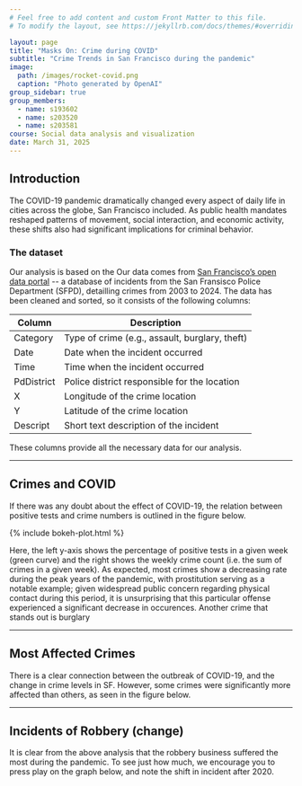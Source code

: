 ```yaml
---
# Feel free to add content and custom Front Matter to this file.
# To modify the layout, see https://jekyllrb.com/docs/themes/#overriding-theme-defaults

layout: page
title: "Masks On: Crime during COVID"
subtitle: "Crime Trends in San Francisco during the pandemic"
image: 
  path: /images/rocket-covid.png
  caption: "Photo generated by OpenAI"
group_sidebar: true
group_members:
  - name: s193602
  - name: s203520
  - name: s203581
course: Social data analysis and visualization
date: March 31, 2025
---
```


## Introduction

The COVID-19 pandemic dramatically changed every aspect of daily life in cities across the globe, San Francisco included. As public health mandates reshaped patterns of movement, social interaction, and economic activity, these shifts also had significant implications for criminal behavior.

### The dataset

Our analysis is based on the Our data comes from [San Francisco’s open data portal](https://data.sfgov.org/browse?category=Public+Safety&sortBy=relevance&page=1&pageSize=20) -- a database of incidents from the San Fransisco Police Department (SFPD), detailling crimes from 2003 to 2024. The data has been cleaned and sorted, so it consists of the following columns: 

| Column       | Description                                                       |
|--------------|-------------------------------------------------------------------|
| Category     | Type of crime (e.g., assault, burglary, theft)                    |
| Date         | Date when the incident occurred                                   |
| Time         | Time when the incident occurred                                   |
| PdDistrict   | Police district responsible for the location                      |
| X            | Longitude of the crime location                                   |
| Y            | Latitude of the crime location                                    |
| Descript     | Short text description of the incident                            |

These columns provide all the necessary data for our analysis. 

---

## Crimes and COVID

If there was any doubt about the effect of COVID-19, the relation between positive tests and crime numbers is outlined in the figure below. 

{% include bokeh-plot.html %}

Here, the left y-axis shows the percentage of positive tests in a given week (green curve) and the right shows the weekly crime count (i.e. the sum of crimes in a given week). As expected, most crimes show a decreasing rate during the peak years of the pandemic, with prostitution serving as a notable example; given widespread public concern regarding physical contact during this period, it is unsurprising that this particular offense experienced a significant decrease in occurences. Another crime that stands out is burglary 

---

## Most Affected Crimes

There is a clear connection between the outbreak of COVID-19, and the change in crime levels in SF. However, some crimes were significantly more affected than others, as seen in the figure below. 

---

## Incidents of Robbery (change)

It is clear from the above analysis that the robbery business suffered the most during the pandemic. To see just how much, we encourage you to press play on the graph below, and note the shift in incident after 2020. 